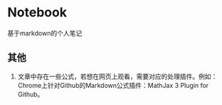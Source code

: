 # Notebook
基于markdown的个人笔记

## 其他

1. 文章中存在一些公式，若想在网页上观看，需要对应的处理插件。例如：Chrome上针对Github的Markdown公式插件：MathJax 3 Plugin for Github。
